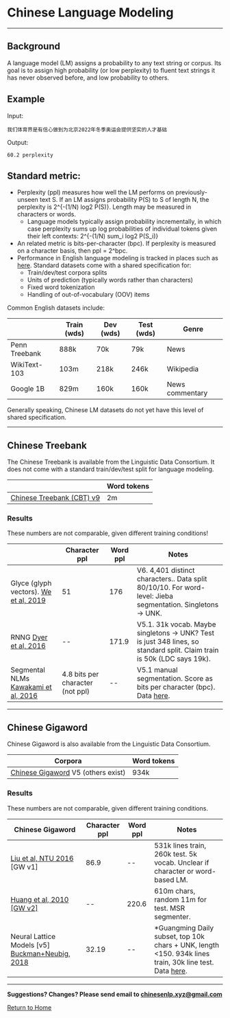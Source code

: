 # Chinese Language Modeling

---

## Background

A language model (LM) assigns a probability to any text string or corpus.  Its goal is to assign high probability (or low perplexity) to fluent text strings it has never observed before, and low probability to others.

## Example

Input:

```
我们体育界是有信心做到为北京2022年冬季奥运会提供坚实的人才基础
```

Output:

```
60.2 perplexity
```

## Standard metric:

* Perplexity (ppl) measures how well the LM performs on previously-unseen text S.  If an LM assigns probability P(S) to S of length N, the perplexity is 2^{-(1/N) log2 P(S)}.  Length may be measured in characters or words.  
  * Language models typically assign probability incrementally, in which case perplexity sums up log probabilities of individual tokens given their left contexts: 2^{-(1/N) sum_i log2 P(S_i)}
* An related metric is bits-per-character (bpc).  If perplexity is measured on a character basis, then ppl = 2^bpc.
* Performance in English language modeling is tracked in places such as [here](https://paperswithcode.com/task/language-modeling).  Standard datasets come with a shared specification for:
  * Train/dev/test corpora splits
  * Units of prediction (typically words rather than characters)
  * Fixed word tokenization
  * Handling of out-of-vocabulary (OOV) items


Common English datasets include:

|   | Train (wds) | Dev (wds) | Test (wds) | Genre |
| --- | --- | --- | --- | --- |
|  Penn Treebank | 888k | 70k | 79k | News |
|  WikiText-103 | 103m | 218k | 246k | Wikipedia |
|  Google 1B | 829m | 160k | 160k | News commentary |

Generally speaking, Chinese LM datasets do not yet have this level of shared specification.

---

## Chinese Treebank

The Chinese Treebank is available from the Linguistic Data Consortium.  It does not come with a standard train/dev/test split for language modeling.

|   | Word tokens |
| --- | --- |
|  [Chinese Treebank (CBT) v9](https://catalog.ldc.upenn.edu/LDC2016T13) | 2m |

### Results

These numbers are not comparable, given different training conditions!

|   | Character ppl | Word ppl | Notes |
| --- | --- | --- | --- |
|  Glyce (glyph vectors). [We et al, 2019](https://arxiv.org/abs/1901.10125) | 51 | 176 | V6. 4,401 distinct characters.. Data split 80/10/10. For word-level: Jieba segmentation. Singletons → UNK. |
|  RNNG [Dyer et al, 2016](https://arxiv.org/abs/1602.07776) | -- | 171.9 | V5.1. 31k vocab. Maybe singletons → UNK? Test is just 348 lines, so standard split. Claim train is 50k (LDC says 19k). |
|  Segmental NLMs [Kawakami et al, 2016](https://arxiv.org/pdf/1811.09353.pdf) | 4.8 bits per character (not ppl) | -- | V5.1 manual segmentation. Score as bits per character (bpc). Data [here](https://s3.eu-west-2.amazonaws.com/k-kawakami/seg.zip). |

---

## Chinese Gigaword

Chinese Gigaword is also available from the Linguistic Data Consortium.

|  Corpora | Word tokens |
| --- | --- |
|  [Chinese Gigaword](https://catalog.ldc.upenn.edu/LDC2011T13) V5 (others exist) | 934k |

### Results

These numbers are not comparable, given different training conditions.

|  Chinese Gigaword | Character ppl | Word ppl | Notes |
| --- | --- | --- | --- |
|  [Liu et al, NTU 2016](https://arxiv.org/abs/1611.08656) [GW v1] | 86.9 | -- | 531k lines train, 260k test. 5k vocab. Unclear if character or word-based LM. |
|  [Huang et al, 2010 [GW v2]](http://www.imaging.org/site/PDFS/Reporter/Articles/2010_25/Rep25_2_EI2010_HUANG.pdf) | -- | 220.6 | 610m chars, random 11m for test. MSR segmenter. |
|  Neural Lattice Models [v5] [Buckman+Neubig, 2018](https://www.mitpressjournals.org/doi/pdf/10.1162/tacl_a_00036) | 32.19 | -- | *Guangming Daily subset, top 10k chars + UNK, length <150. 934k lines train, 30k line test. Data [here](https://github.com/jbuckman/neural-lattice-language-models). |

---

**Suggestions? Changes? Please send email to [chinesenlp.xyz@gmail.com](mailto:chinesenlp.xyz@gmail.com)**

[Return to Home](../index.md)

